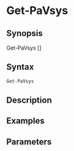 # Get-PaVsys

## Synopsis


Get-PaVsys [<CommonParameters>]


## Syntax


```powershell
Get-PaVsys 
```

## Description


## Examples

## Parameters

